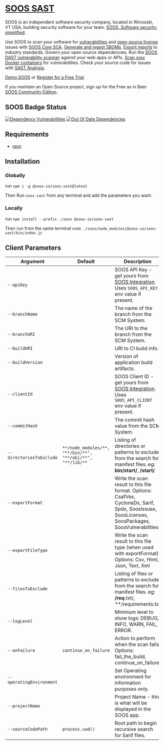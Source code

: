 # [SOOS SAST](https://soos.io/products/sast)

SOOS is an independent software security company, located in Winooski, VT USA, building security software for your team. [SOOS, Software security, simplified](https://soos.io).

Use SOOS to scan your software for [vulnerabilities](https://app.soos.io/research/vulnerabilities) and [open source license](https://app.soos.io/research/licenses) issues with [SOOS Core SCA](https://soos.io/products/sca). [Generate and ingest SBOMs](https://soos.io/products/sbom-manager). [Export reports](https://kb.soos.io/project-exports-and-reports) to industry standards. Govern your open source dependencies. Run the [SOOS DAST vulnerability scanner](https://soos.io/products/dast) against your web apps or APIs. [Scan your Docker containers](https://soos.io/products/containers) for vulnerabilities. Check your source code for issues with [SAST Analysis](https://soos.io/products/sast).

[Demo SOOS](https://app.soos.io/demo) or [Register for a Free Trial](https://app.soos.io/register).

If you maintain an Open Source project, sign up for the Free as in Beer [SOOS Community Edition](https://soos.io/products/community-edition).

## SOOS Badge Status
[![Dependency Vulnerabilities](https://img.shields.io/endpoint?url=https%3A%2F%2Fapi-hooks.soos.io%2Fapi%2Fshieldsio-badges%3FbadgeType%3DDependencyVulnerabilities%26pid%3Dhthsx56pz%26branchName%3Dmain)](https://app.soos.io)
[![Out Of Date Dependencies](https://img.shields.io/endpoint?url=https%3A%2F%2Fapi-hooks.soos.io%2Fapi%2Fshieldsio-badges%3FbadgeType%3DOutOfDateDependencies%26pid%3Dhthsx56pz%26branchName%3Dmain)](https://app.soos.io)

## Requirements
  - [npm](https://docs.npmjs.com/downloading-and-installing-node-js-and-npm)
  
## Installation

### Globally
run `npm i -g @soos-io/soos-sast@latest`

Then Run `soos-sast` from any terminal and add the parameters you want.

### Locally
run `npm install --prefix ./soos @soos-io/soos-sast`

Then run from the same terminal `node ./soos/node_modules/@soos-io/soos-sast/bin/index.js`

## Client Parameters


| Argument                 | Default                             | Description                                                                                                                          |
| ------------------------ | ----------------------------------- | ------------------------------------------------------------------------------------------------------------------------------------ |
| `--apiKey`               |                                     | SOOS API Key - get yours from [SOOS Integration](https://app.soos.io/integrate/sast). Uses `SOOS_API_KEY` env value if present.      |
| `--branchName`           |                                     | The name of the branch from the SCM System.                                                                                          |
| `--branchURI`            |                                     | The URI to the branch from the SCM System.                                                                                           |
| `--buildURI`             |                                     | URI to CI build info.                                                                                                                |
| `--buildVersion`         |                                     | Version of application build artifacts.                                                                                              |
| `--clientId`             |  | SOOS Client ID - get yours from [SOOS Integration](https://app.soos.io/integrate/sast). Uses `SOOS_API_CLIENT` env value if present.                                        |
| `--commitHash`           |                                     | The commit hash value from the SCM System.                                                                                           |
| `--directoriesToExclude` | `**/node_modules/**, "**/bin/**", "**/obj/**", "**/lib/**` | Listing of directories or patterns to exclude from the search for manifest files. eg: **bin/start/**, **/start/**   |
| `--exportFormat`         |  | Write the scan result to this file format. Options: CsafVex, CycloneDx, Sarif, Spdx, SoosIssues, SoosLicenses, SoosPackages, SoosVulnerabilities |
| `--exportFileType`       |  | Write the scan result to this file type (when used with exportFormat). Options: Csv, Html, Json, Text, Xml                                       |
| `--filesToExclude`       |                                     | Listing of files or patterns to exclude from the search for manifest files. eg: **/req**.txt/, **/requirements.txt                   |
| `--logLevel`             |                                     | Minimum level to show logs: DEBUG, INFO, WARN, FAIL, ERROR. |
| `--onFailure`            | `continue_on_failure`               | Action to perform when the scan fails. Options: fail_the_build, continue_on_failure.                                                 |
| `--operatingEnvironment` |                                     | Set Operating environment for information purposes only.                                                                             |
| `--projectName`          |                                     | Project Name - this is what will be displayed in the SOOS app.                                                                       |
| `--sourceCodePath`       | `process.cwd()`                     | Root path to begin recursive search for Sarif files.                                                                                 |
